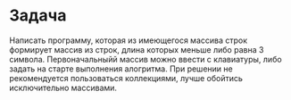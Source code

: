 # Задача
Написать программу, которая из имеющегося массива строк формирует массив из строк, длина которых меньше либо равна 3 символа. Первоначальныйй массив можно ввести с клавиатуры, либо задать на старте выполнения алогритма. При решении не рекомендуется пользоваться коллекциями, лучше обойтись исключительно массивами.


